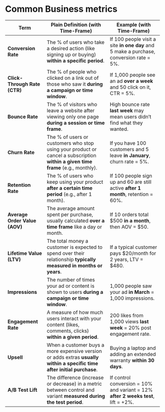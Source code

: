 # Common Business metrics

| Term                          | Plain Definition (with Time-Frame)                                                | Example (with Time-Frame)                                                |
| ----------------------------- | --------------------------------------------------------------------------------- | ----------------------------------------------------------------------- |
| **Conversion Rate**           | The % of users who take a desired action (like signing up or buying) **within a specific period**. | If 100 people visit a site **in one day** and 5 make a purchase, conversion rate = 5%. |
| **Click-Through Rate (CTR)**  | The % of people who clicked on a link out of those who saw it **during a campaign or time window**. | If 1,000 people see an ad **over a week** and 50 click on it, CTR = 5%. |
| **Bounce Rate**               | The % of visitors who leave a website after viewing only one page **during a session or time frame**. | High bounce rate **last week** may mean users didn’t find what they wanted. |
| **Churn Rate**                | The % of users or customers who stop using your product or cancel a subscription **within a given time frame** (e.g., monthly). | If you have 100 customers and 5 leave **in January**, churn rate = 5%.  |
| **Retention Rate**            | The % of users who keep using your product **after a certain time period** (e.g., after 1 month). | If 100 people sign up and 60 are still active **after 1 month**, retention = 60%. |
| **Average Order Value (AOV)** | The average amount spent per purchase, usually calculated **over a time frame** like a day or month. | If 10 orders total \$500 **in a month**, then AOV = \$50.               |
| **Lifetime Value (LTV)**      | The total money a customer is expected to spend over their relationship **typically measured in months or years**. | If a typical customer pays \$20/month for 2 years, LTV = \$480.         |
| **Impressions**               | The number of times your ad or content is shown to users **during a campaign or time window**. | 1,000 people saw your ad **in March** = 1,000 impressions.              |
| **Engagement Rate**           | A measure of how much users interact with your content (likes, comments, clicks) **within a given period**. | 200 likes from 1,000 views **last week** = 20% post engagement rate.    |
| **Upsell**                    | When a customer buys a more expensive version or adds extras **usually within a specific time after initial purchase**. | Buying a laptop and adding an extended warranty **within 30 days**.     |
| **A/B Test Lift**             | The difference (increase or decrease) in a metric between control and variant **measured during the test period**. | If control conversion = 10% and variant = 12% **after 2 weeks test**, lift = +2%. |

